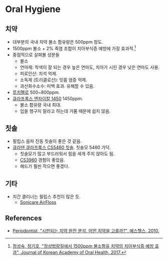 # Oral Hygiene

## 치약

* 대부분의 국내 치약 불소 함유량은 500ppm 정도.
* 1500ppm 불소 + 2% 죽염 조합이 치아부식증 예방에 가장 효과적.[^1]
* 중점적으로 살펴볼 성분들
  * 불소
  * 연마제: 착색이 잘 되는 경우 높은 연마도, 치아가 시린 경우 낮은 연마도 사용.
  * 피로인산: 치석 억제.
  * 소독제 (트리클로산): 잇몸 염증 억제.
  * 과산화수소수: 미백 효과. 유해할 수 있음.
* [루치펠로](http://rucipello.com/product/list.html?cate_no=32) 500~800ppm.
* [큐라프록스 엔자이칼 1450](https://www.curaprox.co.kr/goods/goods_view.php?goodsNo=1000000105) 1450ppm.
  * 불소 함유량 국내 최대.
  * 입을 헹구지 말라고 하는데 거품 때문에 쉽지 않음.

## 칫솔

* 필립스 음파 진동 칫솔이 좋은 것 같음.
* [큐라덴 큐라프록스 CS5460 칫솔](https://www.curaprox.co.kr/goods/goods_view.php?goodsNo=1000000119). 칫솔모 5460 가닥.
  * 칫솔모가 많고 부드러워서 힘을 세게 주지 않아도 됨.
  * [CS3960](https://www.curaprox.co.kr/goods/goods_view.php?goodsNo=1000000091) 경험이 좋았음.
  * 헤드가 훨씬 작으면 좋겠다.

## 기타

* 치간 클리너는 필립스 추천이 많은 듯.
  * [Sonicare AirFloss](https://www.philips.co.kr/c-m-pe/philips-sonicare-airfloss/airfloss/latest#)

## References

* [Periodontist, "시판되는 치약 완전 분석, 어떤 치약을 고를까?", 예스헬스, 2010.](http://www.koreahealthlog.com/news/articleView.html?idxno=5458)

[^1]: [정성숙, 정기호, "정상법랑질에서 1500ppm 불소함유 치약의 치아부식증 예방 효과", Journal of Korean Academy of Oral Health, 2017.](https://synapse.koreamed.org/Synapse/Data/PDFData/0197JKAOH/jkaoh-41-208.pdf)
